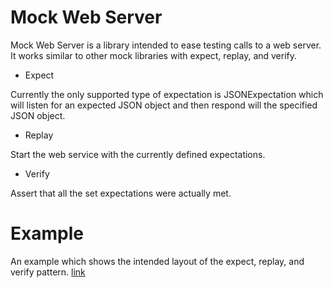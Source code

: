 Mock Web Server
===============
Mock Web Server is a library intended to ease testing calls to a web server.
It works similar to other mock libraries with expect, replay, and verify.

* Expect

Currently the only supported type of expectation is JSONExpectation which will
listen for an expected JSON object and then respond will the specified JSON
object.

* Replay

Start the web service with the currently defined expectations.

* Verify

Assert that all the set expectations were actually met.


Example
=======

An example which shows the intended layout of the expect, replay, and verify 
pattern. [link](https://github.com/crazydays/mws/blob/master/tests/src/org/crazydays/mws/MockWebServiceTests.java)